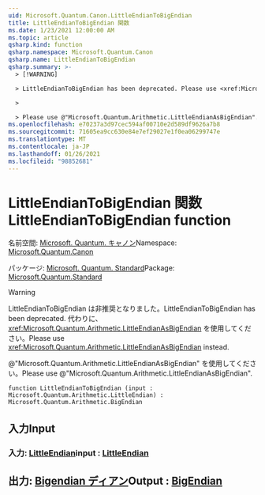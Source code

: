```yaml
---
uid: Microsoft.Quantum.Canon.LittleEndianToBigEndian
title: LittleEndianToBigEndian 関数
ms.date: 1/23/2021 12:00:00 AM
ms.topic: article
qsharp.kind: function
qsharp.namespace: Microsoft.Quantum.Canon
qsharp.name: LittleEndianToBigEndian
qsharp.summary: >-
  > [!WARNING]

  > LittleEndianToBigEndian has been deprecated. Please use <xref:Microsoft.Quantum.Arithmetic.LittleEndianAsBigEndian> instead.

  >

  > Please use @"Microsoft.Quantum.Arithmetic.LittleEndianAsBigEndian".
ms.openlocfilehash: e70237a3d97cec594af00710e2d589df9626a7b8
ms.sourcegitcommit: 71605ea9cc630e84e7ef29027e1f0ea06299747e
ms.translationtype: MT
ms.contentlocale: ja-JP
ms.lasthandoff: 01/26/2021
ms.locfileid: "98852681"
---
```

# <a name="littleendiantobigendian-function"></a><span data-ttu-id="45d26-102">LittleEndianToBigEndian 関数</span><span class="sxs-lookup"><span data-stu-id="45d26-102">LittleEndianToBigEndian function</span></span>

<span data-ttu-id="45d26-103">名前空間: [Microsoft. Quantum. キャノン](xref:Microsoft.Quantum.Canon)</span><span class="sxs-lookup"><span data-stu-id="45d26-103">Namespace: [Microsoft.Quantum.Canon](xref:Microsoft.Quantum.Canon)</span></span>

<span data-ttu-id="45d26-104">パッケージ: [Microsoft. Quantum. Standard](https://nuget.org/packages/Microsoft.Quantum.Standard)</span><span class="sxs-lookup"><span data-stu-id="45d26-104">Package: [Microsoft.Quantum.Standard](https://nuget.org/packages/Microsoft.Quantum.Standard)</span></span>


> [!WARNING]
> <span data-ttu-id="45d26-105">LittleEndianToBigEndian は非推奨となりました。</span><span class="sxs-lookup"><span data-stu-id="45d26-105">LittleEndianToBigEndian has been deprecated.</span></span> <span data-ttu-id="45d26-106">代わりに、<xref:Microsoft.Quantum.Arithmetic.LittleEndianAsBigEndian> を使用してください。</span><span class="sxs-lookup"><span data-stu-id="45d26-106">Please use <xref:Microsoft.Quantum.Arithmetic.LittleEndianAsBigEndian> instead.</span></span>
>
> <span data-ttu-id="45d26-107">@"Microsoft.Quantum.Arithmetic.LittleEndianAsBigEndian" を使用してください。</span><span class="sxs-lookup"><span data-stu-id="45d26-107">Please use @"Microsoft.Quantum.Arithmetic.LittleEndianAsBigEndian".</span></span>



```qsharp
function LittleEndianToBigEndian (input : Microsoft.Quantum.Arithmetic.LittleEndian) : Microsoft.Quantum.Arithmetic.BigEndian
```


## <a name="input"></a><span data-ttu-id="45d26-108">入力</span><span class="sxs-lookup"><span data-stu-id="45d26-108">Input</span></span>

### <a name="input--littleendian"></a><span data-ttu-id="45d26-109">入力: [LittleEndian](xref:Microsoft.Quantum.Arithmetic.LittleEndian)</span><span class="sxs-lookup"><span data-stu-id="45d26-109">input : [LittleEndian](xref:Microsoft.Quantum.Arithmetic.LittleEndian)</span></span>





## <a name="output--bigendian"></a><span data-ttu-id="45d26-110">出力: [Bigendian ディアン](xref:Microsoft.Quantum.Arithmetic.BigEndian)</span><span class="sxs-lookup"><span data-stu-id="45d26-110">Output : [BigEndian](xref:Microsoft.Quantum.Arithmetic.BigEndian)</span></span>

